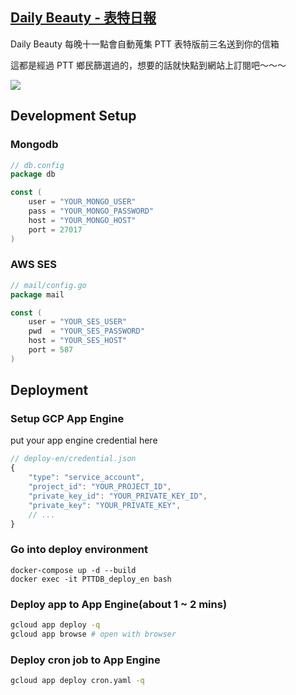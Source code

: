 ## [Daily Beauty - 表特日報](https://daily-beauty.xyz)

Daily Beauty 每晚十一點會自動蒐集 PTT 表特版前三名送到你的信箱

這都是經過 PTT 鄉民篩選過的，想要的話就快點到網站上訂閱吧～～～

![](https://i.imgur.com/yo4b7AB.png)

## Development Setup

### Mongodb

```go
// db.config
package db

const (
    user = "YOUR_MONGO_USER"
    pass = "YOUR_MONGO_PASSWORD"
    host = "YOUR_MONGO_HOST"
    port = 27017
)
```

### AWS SES

```go
// mail/config.go
package mail

const (
    user = "YOUR_SES_USER"
    pwd  = "YOUR_SES_PASSWORD"
    host = "YOUR_SES_HOST"
    port = 587
)
```

## Deployment

### Setup GCP App Engine

put your app engine credential here

```js
// deploy-en/credential.json
{
    "type": "service_account",
    "project_id": "YOUR_PROJECT_ID",
    "private_key_id": "YOUR_PRIVATE_KEY_ID",
    "private_key": "YOUR_PRIVATE_KEY",
    // ...
}
```

### Go into deploy environment

```
docker-compose up -d --build
docker exec -it PTTDB_deploy_en bash
```

### Deploy app to App Engine(about 1 ~ 2 mins)

```bash
gcloud app deploy -q
gcloud app browse # open with browser
```

### Deploy cron job to App Engine

```bash
gcloud app deploy cron.yaml -q
```
